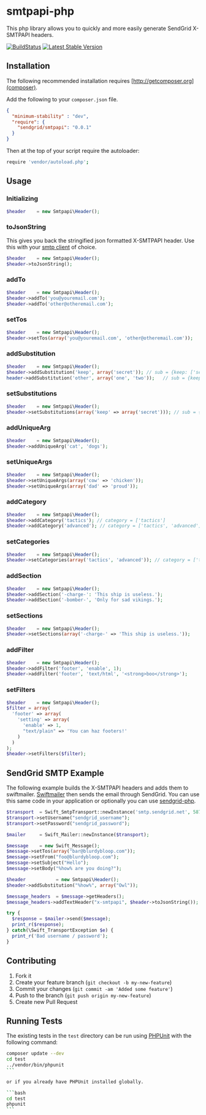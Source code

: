 # smtpapi-php

This php library allows you to quickly and more easily generate SendGrid X-SMTPAPI headers.

[![BuildStatus](https://api.travis-ci.org/sendgrid/smtpapi-php.png?branch=master)](https://travis-ci.org/sendgrid/smtpapi)
[![Latest Stable Version](https://poser.pugx.org/sendgrid/smtpapi/version.png)](https://packagist.org/packages/sendgrid/smtpapi)

## Installation

The following recommended installation requires [http://getcomposer.org](composer).

Add the following to your `composer.json` file.

```json
{  
  "minimum-stability" : "dev",
  "require": {
    "sendgrid/smtpapi": "0.0.1"
  }
}
``` 

Then at the top of your script require the autoloader:                 
 
```bash 
require 'vendor/autoload.php';                                         
``` 

## Usage

### Initializing

```php
$header    = new Smtpapi\Header();
```

### toJsonString

This gives you back the stringified json formatted X-SMTPAPI header. Use this with your [smtp client](https://github.com/andris9/simplesmtp) of choice.

```php
$header    = new Smtpapi\Header();
$header->toJsonString();
```

### addTo

```php
$header    = new Smtpapi\Header();
$header->addTo('you@youremail.com');
$header->addTo('other@otheremail.com');
```

### setTos

```php
$header    = new Smtpapi\Header();
$header->setTos(array('you@youremail.com', 'other@otheremail.com'));
```

### addSubstitution

```php
$header    = new Smtpapi\Header();
$header->addSubstitution('keep', array('secret')); // sub = {keep: ['secret']}
header->addSubstitution('other', array('one', 'two'));   // sub = {keep: ['secret'], other: ['one', 'two']}
```

### setSubstitutions

```php
$header    = new Smtpapi\Header();
$header->setSubstitutions(array('keep' => array('secret'))); // sub = {keep: ['secret']}
```
### addUniqueArg

```php
$header    = new Smtpapi\Header();
$header->addUniqueArg('cat', 'dogs');
```

### setUniqueArgs

```php
$header    = new Smtpapi\Header();
$header->setUniqueArgs(array('cow' => 'chicken'));
$header->setUniqueArgs(array('dad' => 'proud'));
```

### addCategory

```php
$header    = new Smtpapi\Header();
$header->addCategory('tactics'); // category = ['tactics']
$header->addCategory('advanced'); // category = ['tactics', 'advanced']
```

### setCategories

```php
$header    = new Smtpapi\Header();
$header->setCategories(array('tactics', 'advanced')); // category = ['tactics', 'advanced']
```

### addSection

```php
$header    = new Smtpapi\Header();
$header->addSection('-charge-': 'This ship is useless.');
$header->addSection('-bomber-', 'Only for sad vikings.');
```

### setSections

```php
$header    = new Smtpapi\Header();
$header->setSections(array('-charge-' => 'This ship is useless.'));
```

### addFilter

```php
$header    = new Smtpapi\Header();
$header->addFilter('footer', 'enable', 1);
$header->addFilter('footer', 'text/html', '<strong>boo</strong>');
```

### setFilters

```php
$header    = new Smtpapi\Header();
$filter = array( 
  'footer' => array( 
    'setting' => array( 
      'enable' => 1,
      "text/plain" => 'You can haz footers!'
    )
  )
); 
$header->setFilters($filter);
```

## SendGrid SMTP Example

The following example builds the X-SMTPAPI headers and adds them to swiftmailer. [Swiftmailer](http://swiftmailer.org/) then sends the email through SendGrid. You can use this same code in your application or optionally you can use [sendgrid-php](http://github.com/sendgrid/sendgrid-php).

```php
$transport  = Swift_SmtpTransport::newInstance('smtp.sendgrid.net', 587);
$transport->setUsername("sendgrid_username");
$transport->setPassword("sendgrid_password");

$mailer     = Swift_Mailer::newInstance($transport);

$message    = new Swift_Message();
$message->setTos(array("bar@blurdybloop.com"));
$message->setFrom("foo@blurdybloop.com");
$message->setSubject("Hello");
$message->setBody("%how% are you doing?");

$header           = new Smtpapi\Header();
$header->addSubstitution("%how%", array("Owl"));

$message_headers  = $message->getHeaders();
$message_headers->addTextHeader("x-smtpapi", $header->toJsonString());

try {
  $response = $mailer->send($message);
  print_r($response);
} catch(\Swift_TransportException $e) {
  print_r('Bad username / password');
}
```

## Contributing

1. Fork it
2. Create your feature branch (`git checkout -b my-new-feature`)
3. Commit your changes (`git commit -am 'Added some feature'`)
4. Push to the branch (`git push origin my-new-feature`)
5. Create new Pull Request

## Running Tests

The existing tests in the `test` directory can be run using [PHPUnit](https://github.com/sebastianbergmann/phpunit/) with the following command:

````bash
composer update --dev
cd test
../vendor/bin/phpunit
```

or if you already have PHPUnit installed globally.

```bash
cd test
phpunit
```
